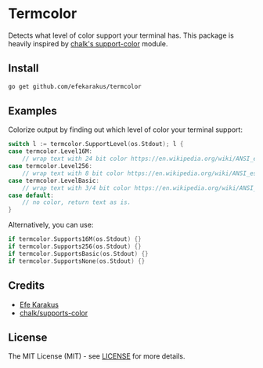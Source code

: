 # Termcolor
Detects what level of color support your terminal has.
This package is heavily inspired by [chalk's support-color](https://github.com/chalk/supports-color) module.

## Install
```sh
go get github.com/efekarakus/termcolor
```

## Examples
Colorize output by finding out which level of color your terminal support:
```go
switch l := termcolor.SupportLevel(os.Stdout); l {
case termcolor.Level16M:
    // wrap text with 24 bit color https://en.wikipedia.org/wiki/ANSI_escape_code#24-bit
case termcolor.Level256:
    // wrap text with 8 bit color https://en.wikipedia.org/wiki/ANSI_escape_code#8-bit
case termcolor.LevelBasic:
    // wrap text with 3/4 bit color https://en.wikipedia.org/wiki/ANSI_escape_code#3/4_bit
case default:
    // no color, return text as is.
}
```

Alternatively, you can use:
```go
if termcolor.Supports16M(os.Stdout) {}
if termcolor.Supports256(os.Stdout) {}
if termcolor.SupportsBasic(os.Stdout) {}
if termcolor.SupportsNone(os.Stdout) {}
```

## Credits
* [Efe Karakus](https://www.efekarakus.com/)
* [chalk/supports-color](https://github.com/chalk/supports-color/)

## License
The MIT License (MIT) - see [LICENSE](https://github.com/efekarakus/termcolor/blob/master/LICENSE) for more details.